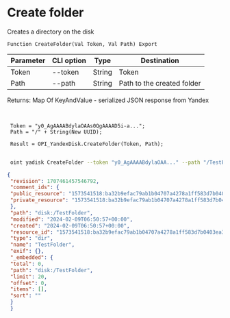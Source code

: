 ﻿---
sidebar_position: 2
---

# Create folder
 Creates a directory on the disk



`Function CreateFolder(Val Token, Val Path) Export`

 | Parameter | CLI option | Type | Destination |
 |-|-|-|-|
 | Token | --token | String | Token |
 | Path | --path | String | Path to the created folder |

 
 Returns: Map Of KeyAndValue - serialized JSON response from Yandex

<br/>




```bsl title="Code example"
 Token = "y0_AgAAAABdylaOAAs0QgAAAAD5i-a...";
 Path = "/" + String(New UUID);
 
 Result = OPI_YandexDisk.CreateFolder(Token, Path);
```
	


```sh title="CLI command example"
 
 oint yadisk CreateFolder --token "y0_AgAAAABdylaOAA..." --path "/TestFolder"

```

```json title="Result"
{
 "revision": 1707461457546792,
 "comment_ids": {
 "public_resource": "1573541518:ba32b9efac79ab1b04707a4278a1ff583d7b0403ea306035f1b910e56c6ef3ac",
 "private_resource": "1573541518:ba32b9efac79ab1b04707a4278a1ff583d7b0403ea306035f1b910e56c6ef3ac"
 },
 "path": "disk:/TestFolder",
 "modified": "2024-02-09T06:50:57+00:00",
 "created": "2024-02-09T06:50:57+00:00",
 "resource_id": "1573541518:ba32b9efac79ab1b04707a4278a1ff583d7b0403ea306035f1b910e56c6ef3ac",
 "type": "dir",
 "name": "TestFolder",
 "exif": {},
 "_embedded": {
 "total": 0,
 "path": "disk:/TestFolder",
 "limit": 20,
 "offset": 0,
 "items": [],
 "sort": ""
 }
 }
```
